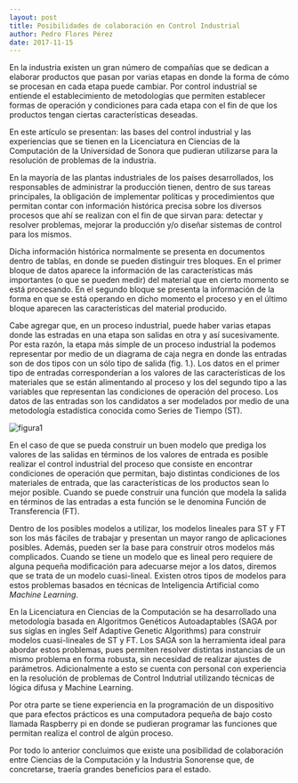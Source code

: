 ```yaml
---
layout: post
title: Posibilidades de colaboración en Control Industrial
author: Pedro Flores Pérez
date: 2017-11-15
---
```



En la industria existen un gran número de compañías que se dedican a elaborar productos que pasan por varias etapas en donde la forma de cómo se procesan en cada etapa puede cambiar. Por control industrial se entiende el establecimiento de metodologías que permiten establecer formas de operación y condiciones para cada etapa con el fin de que los productos tengan ciertas características deseadas.

En este artículo se presentan: las bases del control industrial y las experiencias que se tienen en la Licenciatura en Ciencias de la Computación de la Universidad de Sonora que pudieran utilizarse para la resolución de problemas de la industria.

En la mayoría de las plantas industriales de los países desarrollados, los responsables de administrar la producción tienen, dentro de sus tareas principales, la obligación de implementar políticas y procedimientos que permitan contar con información histórica precisa sobre los diversos procesos que ahí se realizan con el fin de que sirvan para: detectar y resolver problemas, mejorar la producción y/o diseñar sistemas de control para los mismos.

Dicha información histórica normalmente se presenta en documentos dentro de tablas, en donde se pueden distinguir tres bloques. En el primer bloque de datos aparece la información de las características más importantes (o que se pueden medir) del material que en cierto momento se está procesando. En el segundo bloque se presenta la información de la forma en que se está operando en dicho momento el proceso y en el último bloque aparecen las características del material producido.

Cabe agregar que, en un proceso industrial, puede haber varias etapas donde las estradas en una etapa son salidas en otra y así sucesivamente. Por esta razón, la etapa más simple de un proceso industrial la podemos representar por medio de un diagrama de caja negra en donde las entradas son de dos tipos con un sólo tipo de salida (fig. 1.). Los datos en el primer tipo de entradas corresponderían a los valores de las características de los materiales que se están alimentando al proceso y los del segundo tipo a las variables que representan las condiciones de operación del proceso. Los datos de las entradas son los candidatos a ser modelados por medio de una metodología estadística conocida como Series de Tiempo (ST).
       
![figura1](https:www.datablogsonora.github.io/images/figura1pedro.png "Figura 1")

En el caso de que se pueda construir un buen modelo que prediga los valores de las salidas en términos de los valores de entrada es posible realizar el control industrial del proceso que consiste en encontrar condiciones de operación que permitan, bajo distintas condiciones de los materiales de entrada, que las características de los productos sean lo mejor posible. Cuando se puede construir una función que modela la salida en términos de las entradas a esta función se le denomina Función de Transferencia (FT).

Dentro de los posibles modelos a utilizar, los modelos lineales para ST y FT son los más fáciles de trabajar y presentan un mayor rango de aplicaciones posibles. Además, pueden ser la base para construir otros modelos más complicados. Cuando se tiene un modelo que es lineal pero requiere de alguna pequeña modificación para adecuarse mejor a los datos, diremos que se trata de un modelo cuasi-lineal. Existen otros tipos de modelos para estos problemas basados en técnicas de Inteligencia Artificial como *Machine Learning*.

En la Licenciatura en Ciencias de la Computación se ha desarrollado una metodología basada en Algoritmos Genéticos Autoadaptables (SAGA por sus siglas en ingles Self Adaptive Genetic Algorithms) para construir modelos cuasi-lineales de ST y FT. Los SAGA son la herramienta ideal para abordar estos problemas, pues permiten resolver distintas instancias de un mismo problema en forma robusta, sin necesidad de realizar ajustes de parámetros. Adicionalmente a esto se cuenta con personal con experiencia en la resolución de problemas de Control Indutrial utilizando técnicas de lógica difusa y Machine Learning.

Por otra parte se tiene experiencia en la programación de un dispositivo que para efectos prácticos es una computadora pequeña de bajo costo llamada Raspberry pi en donde se pudieran programar las funciones que permitan realiza el control de algún proceso.
 
Por todo lo anterior concluimos que existe una posibilidad de colaboración entre Ciencias de la Computación y la Industria Sonorense que, de concretarse, traería grandes beneficios para el estado.
